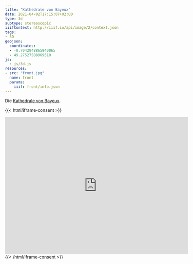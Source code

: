 ```yaml
---
title: "Kathedrale von Bayeux"
date: 2021-04-02T17:15:07+02:00
type: 3d
subtype: stereoscopic
iiifContext: http://iiif.io/api/image/2/context.json
tags:
- 3D
geojson:
  coordinates:
  - -0.7042948865940065
  - 49.27527588969518
js:
  - js/3d.js
resources:
- src: "front.jpg"
  name: front
  params:
    iiif: front/info.json
---
```


Die [Kathedrale von Bayeux](https://de.wikipedia.org/wiki/Kathedrale_von_Bayeux).
<!--more-->

{{< html/iframe-consent >}}
<iframe src="https://www.google.com/maps/embed?pb=!4v1617528151172!6m8!1m7!1sdIJmF4j_rAazxUaSdzZ4rA!2m2!1d49.27527588969518!2d-0.7042948865940065!3f55.1210271439237!4f11.003317817671586!5f0.7820865974627469" width="600" height="450" style="border:0;" allowfullscreen="" loading="lazy"></iframe>
{{< /html/iframe-consent >}}

